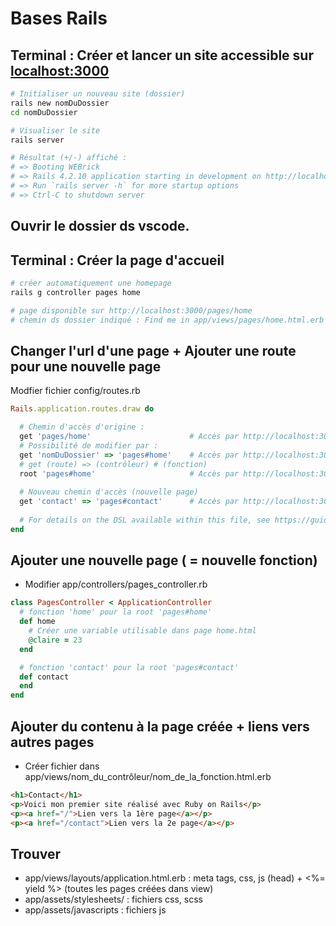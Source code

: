 # Bases Rails
## Terminal : Créer et lancer un site accessible sur [localhost:3000](http://localhost:3000)
```bash
# Initialiser un nouveau site (dossier)
rails new nomDuDossier
cd nomDuDossier

# Visualiser le site
rails server

# Résultat (+/-) affiché :
# => Booting WEBrick
# => Rails 4.2.10 application starting in development on http://localhost:3000
# => Run `rails server -h` for more startup options
# => Ctrl-C to shutdown server
```
## Ouvrir le dossier ds vscode.
## Terminal : Créer la page d'accueil
```bash
# créer automatiquement une homepage 
rails g controller pages home

# page disponible sur http://localhost:3000/pages/home
# chemin ds dossier indiqué : Find me in app/views/pages/home.html.erb
```
## Changer l'url d'une page + Ajouter une route pour une nouvelle page
Modfier fichier config/routes.rb
```ruby
Rails.application.routes.draw do

  # Chemin d'accès d'origine :
  get 'pages/home'                      # Accès par http://localhost:3000/pages/home
  # Possibilité de modifier par :
  get 'nomDuDossier' => 'pages#home'    # Accès par http://localhost:3000/nomDuDossier
  # get (route) => (contrôleur) # (fonction)
  root 'pages#home'                     # Accès par http://localhost:3000/
  
  # Nouveau chemin d'accès (nouvelle page)
  get 'contact' => 'pages#contact'      # Accès par http://localhost:3000/contact
  
  # For details on the DSL available within this file, see https://guides.rubyonrails.org/routing.html
end
```

## Ajouter une nouvelle page ( = nouvelle fonction)
- Modifier app/controllers/pages_controller.rb

```ruby
class PagesController < ApplicationController
  # fonction 'home' pour la root 'pages#home' 
  def home
    # Créer une variable utilisable dans page home.html
    @claire = 23
  end

  # fonction 'contact' pour la root 'pages#contact' 
  def contact
  end
end
```

## Ajouter du contenu à la page créée + liens vers autres pages
- Créer fichier dans app/views/nom_du_contrôleur/nom_de_la_fonction.html.erb
```html
<h1>Contact</h1>
<p>Voici mon premier site réalisé avec Ruby on Rails</p>
<p><a href="/">Lien vers la 1ère page</a></p>
<p><a href="/contact">Lien vers la 2e page</a></p>
```

## Trouver
- app/views/layouts/application.html.erb : meta tags, css, js (head) + <%= yield %> (toutes les pages créées dans view)
- app/assets/stylesheets/ : fichiers css, scss
- app/assets/javascripts : fichiers js
